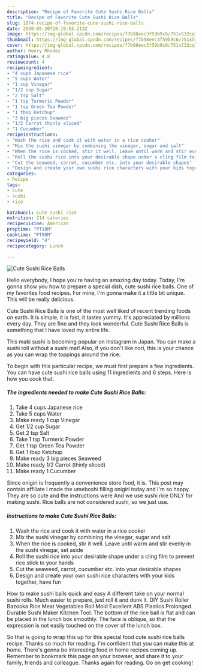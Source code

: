 ```yaml
---
description: "Recipe of Favorite Cute Sushi Rice Balls"
title: "Recipe of Favorite Cute Sushi Rice Balls"
slug: 1074-recipe-of-favorite-cute-sushi-rice-balls
date: 2020-05-20T20:19:53.213Z
image: https://img-global.cpcdn.com/recipes/f7b98eec3f59b9c6/751x532cq70/cute-sushi-rice-balls-recipe-main-photo.jpg
thumbnail: https://img-global.cpcdn.com/recipes/f7b98eec3f59b9c6/751x532cq70/cute-sushi-rice-balls-recipe-main-photo.jpg
cover: https://img-global.cpcdn.com/recipes/f7b98eec3f59b9c6/751x532cq70/cute-sushi-rice-balls-recipe-main-photo.jpg
author: Henry Rhodes
ratingvalue: 4.8
reviewcount: 4
recipeingredient:
- "4 cups Japanese rice"
- "5 cups Water"
- "1 cup Vinegar"
- "1/2 cup Sugar"
- "2 tsp Salt"
- "1 tsp Turmeric Powder"
- "1 tsp Green Tea Powder"
- "1 tbsp Ketchup"
- "3 big pieces Seaweed"
- "1/2 Carrot thinly sliced"
- "1 Cucumber"
recipeinstructions:
- "Wash the rice and cook it with water in a rice cooker"
- "Mix the sushi vinegar by combining the vinegar, sugar and salt"
- "When the rice is cooked, stir it well. Leave until warm and stir evenly in the sushi vinegar, set aside"
- "Roll the sushi rice into your desirable shape under a cling film to prevent rice stick to your hands"
- "Cut the seaweed, carrot, cucumber etc. into your desirable shapes"
- "Design and create your own sushi rice characters with your kids together, have fun"
categories:
- Recipe
tags:
- cute
- sushi
- rice

katakunci: cute sushi rice 
nutrition: 214 calories
recipecuisine: American
preptime: "PT10M"
cooktime: "PT50M"
recipeyield: "4"
recipecategory: Lunch

---
```



![Cute Sushi Rice Balls](https://img-global.cpcdn.com/recipes/f7b98eec3f59b9c6/751x532cq70/cute-sushi-rice-balls-recipe-main-photo.jpg)

Hello everybody, I hope you're having an amazing day today. Today, I'm gonna show you how to prepare a special dish, cute sushi rice balls. One of my favorites food recipes. For mine, I'm gonna make it a little bit unique. This will be really delicious.

Cute Sushi Rice Balls is one of the most well liked of recent trending foods on earth. It is simple, it is fast, it tastes yummy. It's appreciated by millions every day. They are fine and they look wonderful. Cute Sushi Rice Balls is something that I have loved my entire life.

This maki sushi is becoming popular on Instagram in Japan. You can make a sushi roll without a sushi mat! Also, if you don&#39;t like nori, this is your chance as you can wrap the toppings around the rice.


To begin with this particular recipe, we must first prepare a few ingredients. You can have cute sushi rice balls using 11 ingredients and 6 steps. Here is how you cook that.

<!--inarticleads1-->

##### The ingredients needed to make Cute Sushi Rice Balls:

1. Take 4 cups Japanese rice
1. Take 5 cups Water
1. Make ready 1 cup Vinegar
1. Get 1/2 cup Sugar
1. Get 2 tsp Salt
1. Take 1 tsp Turmeric Powder
1. Get 1 tsp Green Tea Powder
1. Get 1 tbsp Ketchup
1. Make ready 3 big pieces Seaweed
1. Make ready 1/2 Carrot (thinly sliced)
1. Make ready 1 Cucumber


Since onigiri is frequently a convenience store food, it is. This post may contain affiliate I made the umeboshi filling onigiri today and I&#39;m so happy. They are so cute and the instructions were And we use sushi rice ONLY for making sushi. Rice balls are not considered sushi, so we just use. 

<!--inarticleads2-->

##### Instructions to make Cute Sushi Rice Balls:

1. Wash the rice and cook it with water in a rice cooker
1. Mix the sushi vinegar by combining the vinegar, sugar and salt
1. When the rice is cooked, stir it well. Leave until warm and stir evenly in the sushi vinegar, set aside
1. Roll the sushi rice into your desirable shape under a cling film to prevent rice stick to your hands
1. Cut the seaweed, carrot, cucumber etc. into your desirable shapes
1. Design and create your own sushi rice characters with your kids together, have fun


How to make sushi balls quick and easy A different take on your normal sushi rolls. Much easier to prepare, just roll it and dunk it. DIY Sushi Roller Bazooka Rice Meat Vegetables Roll Mold Excellent ABS Plastics Prolonged Durable Sushi Maker Kitchen Tool. The bottom of the rice ball is flat and can be placed in the lunch box smoothly. The face is oblique, so that the expression is not easily touched on the cover of the lunch box. 

So that is going to wrap this up for this special food cute sushi rice balls recipe. Thanks so much for reading. I'm confident that you can make this at home. There's gonna be interesting food in home recipes coming up. Remember to bookmark this page on your browser, and share it to your family, friends and colleague. Thanks again for reading. Go on get cooking!
